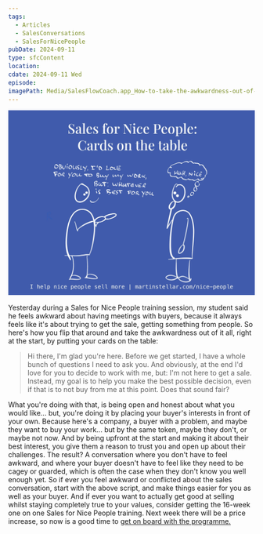 ```yaml
---
tags:
  - Articles
  - SalesConversations
  - SalesForNicePeople
pubDate: 2024-09-11
type: sfcContent
location: 
cdate: 2024-09-11 Wed
episode: 
imagePath: Media/SalesFlowCoach.app_How-to-take-the-awkwardness-out-of-the-sales-conversation_MartinStellar.jpeg
---
```

![](Media/SalesFlowCoach.app_How-to-take-the-awkwardness-out-of-the-sales-conversation_MartinStellar.jpeg)

Yesterday during a Sales for Nice People training session, my student said he feels awkward about having meetings with buyers, because it always feels like it's about trying to get the sale, getting something from people. 
So here's how you flip that around and take the awkwardness out of it all, right at the start, by putting your cards on the table: 
> Hi there, I'm glad you're here.
Before we get started, I have a whole bunch of questions I need to ask you. 
And obviously, at the end I'd love for you to decide to work with me, but: 
I'm not here to get a sale.
Instead, my goal is to help you make the best possible decision, even if that is to not buy from me at this point. 
Does that sound fair?

What you're doing with that, is being open and honest about what you would like... but, you're doing it by placing your buyer's interests in front of your own. 
Because here's a company, a buyer with a problem, and maybe they want to buy your work... but by the same token, maybe they don't, or maybe not now. 
And by being upfront at the start and making it about their best interest, you give them a reason to trust you and open up about their challenges. 
The result? 
A conversation where you don't have to feel awkward, and where your buyer doesn't have to feel like they need to be cagey or guarded, which is often the case when they don't know you well enough yet. 
So if ever you feel awkward or conflicted about the sales conversation, start with the above script, and make things easier for you as well as your buyer. 
And if ever you want to actually get good at selling whilst staying completely true to your values, consider getting the 16-week one on one Sales for Nice People training. 
Next week there will be a price increase, so now is a good time to [get on board with the programme.](https://martinstellar.com/sales-for-nice-people-info/)